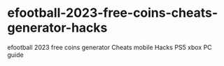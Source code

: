 # efootball-2023-free-coins-cheats-generator-hacks
efootball 2023 free coins generator Cheats mobile Hacks PS5 xbox PC guide

